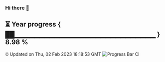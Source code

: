 ### Hi there 👋
⏳ Year progress { ██▁▁▁▁▁▁▁▁▁▁▁▁▁▁▁▁▁▁▁▁▁▁▁▁▁▁▁▁ } 8.98 %
---
⏰ Updated on Thu, 02 Feb 2023 18:18:53 GMT
![Progress Bar CI](https://github.com/liununu/liununu/workflows/Progress%20Bar%20CI/badge.svg)

